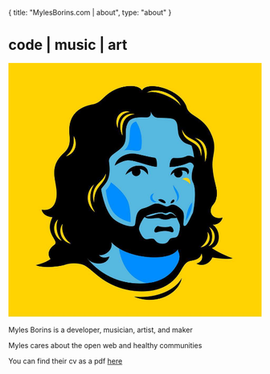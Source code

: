 {
  title: "MylesBorins.com | about",
  type: "about"
}
# code | music | art
![a picture of Myles](/images/me.jpg)

Myles Borins is a developer, musician, artist, and maker

Myles cares about the open web and healthy communities

You can find their cv as a pdf [here](http://MylesBorins.com/cv.pdf)
